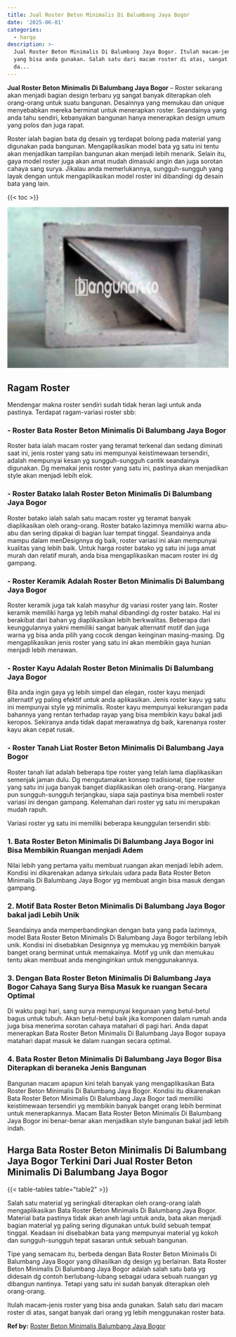 ```yaml
---
title: Jual Roster Beton Minimalis Di Balumbang Jaya Bogor
date: '2025-06-01'
categories:
  - harga
description: >-
  Jual Roster Beton Minimalis Di Balumbang Jaya Bogor. Itulah macam-jenis roster
  yang bisa anda gunakan. Salah satu dari macam roster di atas, sangat banyak
  da...
---
```


**Jual Roster Beton Minimalis Di Balumbang Jaya Bogor** – Roster sekarang akan menjadi bagian design terbaru yg sangat banyak diterapkan oleh orang-orang untuk suatu bangunan. Desainnya yang memukau dan unique menyebabkan mereka berminat untuk menerapkan roster. Seandainya yang anda tahu sendiri, kebanyakan bangunan hanya menerapkan design umum yang polos dan juga rapat.

Roster ialah bagian bata dg desain yg terdapat bolong pada material yang digunakan pada bangunan. Mengaplikasikan model bata yg satu ini tentu akan menjadikan tampilan bangunan akan menjadi lebih menarik. Selain itu, gaya model roster juga akan amat mudah dimasuki angin dan juga sorotan cahaya sang surya. Jikalau anda memerlukannya, sungguh-sungguh yang layak dengan untuk mengaplikasikan model roster ini dibandingi dg desain bata yang lain.

{{< toc >}}

![Jual Roster Beton Minimalis Di Balumbang Jaya Bogor](/images/bata-roster-minimalis-05.png)

## Ragam Roster

Mendengar makna roster sendiri sudah tidak heran lagi untuk anda pastinya. Terdapat ragam-variasi roster sbb:

### \- Roster Bata Roster Beton Minimalis Di Balumbang Jaya Bogor

Roster bata ialah macam roster yang teramat terkenal dan sedang diminati saat ini, jenis roster yang satu ini mempunyai keistimewaan tersendiri, adalah mempunyai kesan yg sungguh-sungguh cantik seandainya digunakan. Dg memakai jenis roster yang satu ini, pastinya akan menjadikan style akan menjadi lebih elok.

### \- Roster Batako Ialah Roster Beton Minimalis Di Balumbang Jaya Bogor

Roster batako ialah salah satu macam roster yg teramat banyak diaplikasikan oleh orang-orang. Roster batako lazimnya memiliki warna abu-abu dan sering dipakai di bagian luar tempat tinggal. Seandainya anda mampu dalam menDesignnya dg baik, roster variasi ini akan mempunyai kualitas yang lebih baik. Untuk harga roster batako yg satu ini juga amat murah dan relatif murah, anda bisa mengaplikasikan macam roster ini dg gampang.

### \- Roster Keramik Adalah Roster Beton Minimalis Di Balumbang Jaya Bogor

Roster keramik juga tak kalah masyhur dg variasi roster yang lain. Roster keramik memiliki harga yg lebih mahal dibandingi dg roster batako. Hal ini berakibat dari bahan yg diaplikasikan lebih berkwalitas. Beberapa dari keunggulannya yakni memiliki sangat banyak alternatif motif dan juga warna yg bisa anda pilih yang cocok dengan keinginan masing-masing. Dg mengaplikasikan jenis roster yang satu ini akan membikin gaya hunian menjadi lebih menawan.

### \- Roster Kayu Adalah Roster Beton Minimalis Di Balumbang Jaya Bogor

Bila anda ingin gaya yg lebih simpel dan elegan, roster kayu menjadi alternatif yg paling efektif untuk anda aplikasikan. Jenis roster kayu yg satu ini mempunyai style yg minimalis. Roster kayu mempunyai kekurangan pada bahannya yang rentan terhadap rayap yang bisa membikin kayu bakal jadi keropos. Sekiranya anda tidak dapat merawatnya dg baik, karenanya roster kayu akan cepat rusak.

### \- Roster Tanah Liat Roster Beton Minimalis Di Balumbang Jaya Bogor

Roster tanah liat adalah beberapa tipe roster yang telah lama diaplikasikan semenjak jaman dulu. Dg mengutamakan konsep tradisional, tipe roster yang satu ini juga banyak banget diaplikasikan oleh orang-orang. Harganya pun sungguh-sungguh terjangkau, siapa saja pastinya bisa membeli roster variasi ini dengan gampang. Kelemahan dari roster yg satu ini merupakan mudah rapuh.

Variasi roster yg satu ini memiliki beberapa keunggulan tersendiri sbb:

### 1\. Bata Roster Beton Minimalis Di Balumbang Jaya Bogor ini Bisa Membikin Ruangan menjadi Adem

Nilai lebih yang pertama yaitu membuat ruangan akan menjadi lebih adem. Kondisi ini dikarenakan adanya sirkulais udara pada Bata Roster Beton Minimalis Di Balumbang Jaya Bogor yg membuat angin bisa masuk dengan gampang.

### 2\. Motif Bata Roster Beton Minimalis Di Balumbang Jaya Bogor bakal jadi Lebih Unik

Seandainya anda memperbandingkan dengan bata yang pada lazimnya, model Bata Roster Beton Minimalis Di Balumbang Jaya Bogor terbilang lebih unik. Kondisi ini disebabkan Designnya yg memukau yg membikin banyak banget orang berminat untuk memakainya. Motif yg unik dan memukau tentu akan membuat anda menginginkan untuk menggunakannya.

### 3\. Dengan Bata Roster Beton Minimalis Di Balumbang Jaya Bogor Cahaya Sang Surya Bisa Masuk ke ruangan Secara Optimal

Di waktu pagi hari, sang surya mempunyai kegunaan yang betul-betul bagus untuk tubuh. Akan betul-betul baik jika komponen dalam rumah anda juga bisa menerima sorotan cahaya matahari di pagi hari. Anda dapat menerapkan Bata Roster Beton Minimalis Di Balumbang Jaya Bogor supaya matahari dapat masuk ke dalam ruangan secara optimal.

### 4\. Bata Roster Beton Minimalis Di Balumbang Jaya Bogor Bisa Diterapkan di beraneka Jenis Bangunan

Bangunan macam apapun kini telah banyak yang mengaplikasikan Bata Roster Beton Minimalis Di Balumbang Jaya Bogor. Kondisi itu dikarenakan Bata Roster Beton Minimalis Di Balumbang Jaya Bogor tadi memiliki keistimewaan tersendiri yg membikin banyak banget orang lebih berminat untuk menerapkannya. Macam Bata Roster Beton Minimalis Di Balumbang Jaya Bogor ini benar-benar akan menjadikan style bangunan bakal jadi lebih indah.

## Harga Bata Roster Beton Minimalis Di Balumbang Jaya Bogor Terkini Dari Jual Roster Beton Minimalis Di Balumbang Jaya Bogor

{{< table-tables table="table2" >}}

Salah satu material yg seringkali diterapkan oleh orang-orang ialah mengaplikasikan Bata Roster Beton Minimalis Di Balumbang Jaya Bogor. Material bata pastinya tidak akan aneh lagi untuk anda, bata akan menjadi bagian material yg paling sering digunakan untuk build sebuah tempat tinggal. Keadaan ini disebabkan bata yang mempunyai material yg kokoh dan sungguh-sungguh tepat sasaran untuk sebuah bangunan.

Tipe yang semacam itu, berbeda dengan Bata Roster Beton Minimalis Di Balumbang Jaya Bogor yang dihasilkan dg design yg berlainan. Bata Roster Beton Minimalis Di Balumbang Jaya Bogor adalah salah satu bata yg didesain dg contoh berlubang-lubang sebagai udara sebuah ruangan yg dibangun nantinya. Tetapi yang satu ini sudah banyak diterapkan oleh orang-orang.

Itulah macam-jenis roster yang bisa anda gunakan. Salah satu dari macam roster di atas, sangat banyak dari orang yg lebih menggunakan roster bata.

**Ref by:** [Roster Beton Minimalis Balumbang Jaya Bogor](https://id.wikipedia.org/wiki/Roster)
